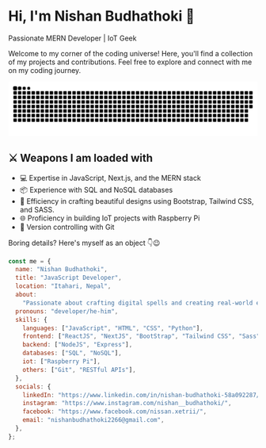 # Hi, I'm Nishan Budhathoki 👋

Passionate MERN Developer | IoT Geek

Welcome to my corner of the coding universe! Here, you'll find a collection of my projects and contributions. Feel free to explore and connect with me on my coding journey.

![github contribution grid snake animation](https://raw.githubusercontent.com/blackkspydo/blackkspydo/output/github-contribution-grid-snake-dark.svg#gh-dark-mode-only)

## ⚔ Weapons I am loaded with

- 💻 Expertise in JavaScript, Next.js, and the MERN stack
- 📦 Experience with SQL and NoSQL databases
- 🎨 Efficiency in crafting beautiful designs using Bootstrap, Tailwind CSS, and SASS.
- 🌐 Proficiency in building IoT projects with Raspberry Pi
- 🤖 Version controlling with Git

Boring details? Here's myself as an object 👇😉

```javascript
const me = {
  name: "Nishan Budhathoki",
  title: "JavaScript Developer",
  location: "Itahari, Nepal",
  about:
    "Passionate about crafting digital spells and creating real-world enchantments.",
  pronouns: "developer/he-him",
  skills: {
    languages: ["JavaScript", "HTML", "CSS", "Python"],
    frontend: ["ReactJS", "NextJS", "BootStrap", "Tailwind CSS", "Sass"],
    backend: ["NodeJS", "Express"],
    databases: ["SQL", "NoSQL"],
    iot: ["Raspberry Pi"],
    others: ["Git", "RESTful APIs"],
  },
  socials: {
    linkedIn: "https://www.linkedin.com/in/nishan-budhathoki-58a092287/",
    instagram: "https://www.instagram.com/nishan__budhathoki/",
    facebook: "https://www.facebook.com/nissan.xetrii/",
    email: "nishanbudhathoki2266@gmail.com",
  },
};
